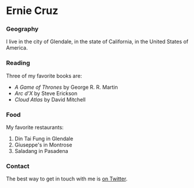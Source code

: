# Ernie Cruz

### Geography 

I live in the city of Glendale, in the state of California, in the United States of America.

### Reading

Three of my favorite books are:

- *A Game of Thrones* by George R. R. Martin
- *Arc d'X* by Steve Erickson
- *Cloud Atlas* by David Mitchell

### Food

My favorite restaurants:

1. Din Tai Fung in Glendale
2. Giuseppe's in Montrose
3. Saladang in Pasadena

### Contact

The best way to get in touch with me is [on Twitter](https://twitter.com/ecruzTres).
